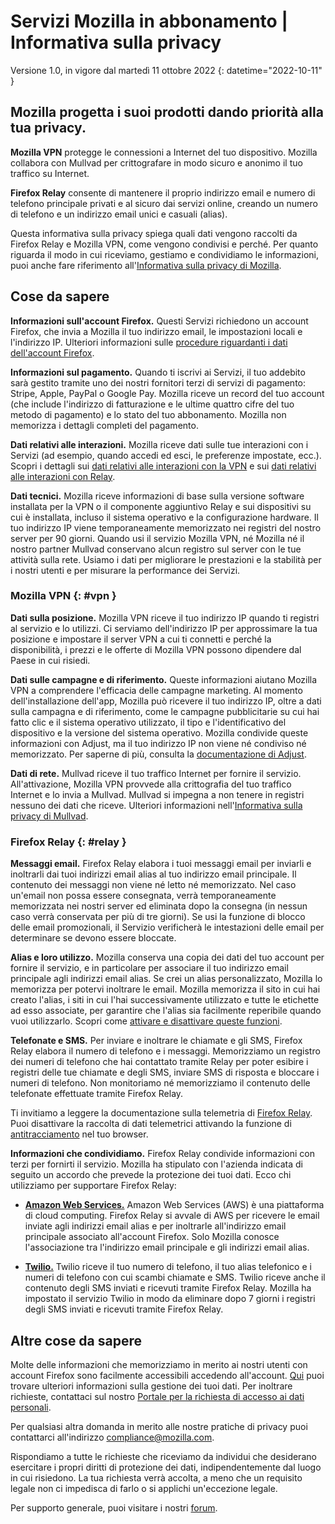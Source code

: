 ﻿# Servizi Mozilla in abbonamento | Informativa sulla privacy

Versione 1.0, in vigore dal martedì 11 ottobre 2022
{: datetime="2022-10-11" }

## Mozilla progetta i suoi prodotti dando priorità alla tua privacy.

__Mozilla VPN__ protegge le connessioni a Internet del tuo dispositivo. Mozilla collabora con Mullvad per crittografare in modo sicuro e anonimo il tuo traffico su Internet.

__Firefox Relay__ consente di mantenere il proprio indirizzo email e numero di telefono principale privati e al sicuro dai servizi online, creando un numero di telefono e un indirizzo email unici e casuali (alias).

Questa informativa sulla privacy spiega quali dati vengono raccolti da Firefox Relay e Mozilla VPN, come vengono condivisi e perché. Per quanto riguarda il modo in cui riceviamo, gestiamo e condividiamo le informazioni, puoi anche fare riferimento all'[Informativa sulla privacy di Mozilla](https://www.mozilla.org/privacy/).

## Cose da sapere

__Informazioni sull'account Firefox.__ Questi Servizi richiedono un account Firefox, che invia a Mozilla il tuo indirizzo email, le impostazioni locali e l'indirizzo IP. Ulteriori informazioni sulle [procedure riguardanti i dati dell'account Firefox](https://www.mozilla.org/privacy/firefox/#firefox-accounts-join-firefox).

__Informazioni sul pagamento.__ Quando ti iscrivi ai Servizi, il tuo addebito sarà gestito tramite uno dei nostri fornitori terzi di servizi di pagamento: Stripe, Apple, PayPal o Google Pay. Mozilla riceve un record del tuo account (che include l'indirizzo di fatturazione e le ultime quattro cifre del tuo metodo di pagamento) e lo stato del tuo abbonamento. Mozilla non memorizza i dettagli completi del pagamento.

__Dati relativi alle interazioni.__ Mozilla riceve dati sulle tue interazioni con i Servizi (ad esempio, quando accedi ed esci, le preferenze impostate, ecc.). Scopri i dettagli sui [dati relativi alle interazioni con la VPN](https://dictionary.telemetry.mozilla.org/apps/mozilla_vpn) e sui [dati relativi alle interazioni con Relay](https://github.com/mozilla/fx-private-relay/blob/main/METRICS.md).

__Dati tecnici.__ Mozilla riceve informazioni di base sulla versione software installata per la VPN o il componente aggiuntivo Relay e sui dispositivi su cui è installata, incluso il sistema operativo e la configurazione hardware. Il tuo indirizzo IP viene temporaneamente memorizzato nei registri del nostro server per 90 giorni. Quando usi il servizio Mozilla VPN, né Mozilla né il nostro partner Mullvad conservano alcun registro sul server con le tue attività sulla rete.
Usiamo i dati per migliorare le prestazioni e la stabilità per i nostri utenti e per misurare la performance dei Servizi.

### Mozilla VPN {: #vpn }

__Dati sulla posizione.__ Mozilla VPN riceve il tuo indirizzo IP quando ti registri al servizio e lo utilizzi. Ci serviamo dell'indirizzo IP per approssimare la tua posizione e impostare il server VPN a cui ti connetti e perché la disponibilità, i prezzi e le offerte di Mozilla VPN possono dipendere dal Paese in cui risiedi.

__Dati sulle campagne e di riferimento.__ Queste informazioni aiutano Mozilla VPN a comprendere l'efficacia delle campagne marketing. Al momento dell'installazione dell'app, Mozilla può ricevere il tuo indirizzo IP, oltre a dati sulla campagna e di riferimento, come le campagne pubblicitarie su cui hai fatto clic e il sistema operativo utilizzato, il tipo e l'identificativo del dispositivo e la versione del sistema operativo. Mozilla condivide queste informazioni con Adjust, ma il tuo indirizzo IP non viene né condiviso né memorizzato. Per saperne di più, consulta la [documentazione di Adjust](https://github.com/mozilla-mobile/mozilla-vpn-client/blob/main/src/shared/adjust/adjust.md).

__Dati di rete.__ Mullvad riceve il tuo traffico Internet per fornire il servizio. All'attivazione, Mozilla VPN provvede alla crittografia del tuo traffico Internet e lo invia a Mullvad. Mullvad si impegna a non tenere in registri nessuno dei dati che riceve. Ulteriori informazioni nell'[Informativa sulla privacy di Mullvad](https://mullvad.net/help/no-logging-data-policy/).

### Firefox Relay {: #relay }

__Messaggi email.__ Firefox Relay elabora i tuoi messaggi email per inviarli e inoltrarli dai tuoi indirizzi email alias al tuo indirizzo email principale. Il contenuto dei messaggi non viene né letto né memorizzato. Nel caso un'email non possa essere consegnata, verrà temporaneamente memorizzata nei nostri server ed eliminata dopo la consegna (in nessun caso verrà conservata per più di tre giorni). Se usi la funzione di blocco delle email promozionali, il Servizio verificherà le intestazioni delle email per determinare se devono essere bloccate.

__Alias e loro utilizzo.__ Mozilla conserva una copia dei dati del tuo account per fornire il servizio, e in particolare per associare il tuo indirizzo email principale agli indirizzi email alias. Se crei un alias personalizzato, Mozilla lo memorizza per potervi inoltrare le email. Mozilla memorizza il sito in cui hai creato l'alias, i siti in cui l'hai successivamente utilizzato e tutte le etichette ad esso associate, per garantire che l'alias sia facilmente reperibile quando vuoi utilizzarlo. Scopri come [attivare e disattivare queste funzioni](https://relay.firefox.com/faq).

__Telefonate e SMS.__ Per inviare e inoltrare le chiamate e gli SMS, Firefox Relay elabora il numero di telefono e i messaggi. Memorizziamo un registro dei numeri di telefono che hai contattato tramite Relay per poter esibire i registri delle tue chiamate e degli SMS, inviare SMS di risposta e bloccare i numeri di telefono. Non monitoriamo né memorizziamo il contenuto delle telefonate effettuate tramite Firefox Relay.

Ti invitiamo a leggere la documentazione sulla telemetria di [Firefox Relay](https://github.com/mozilla/fx-private-relay/blob/main/METRICS.md). Puoi disattivare la raccolta di dati telemetrici attivando la funzione di [antitracciamento](https://support.mozilla.org/kb/how-do-i-turn-do-not-track-feature) nel tuo browser.

__Informazioni che condividiamo.__ Firefox Relay condivide informazioni con terzi per fornirti il servizio. Mozilla ha stipulato con l'azienda indicata di seguito un accordo che prevede la protezione dei tuoi dati. Ecco chi utilizziamo per supportare Firefox Relay:

* __[Amazon Web Services.](https://aws.amazon.com/privacy/)__ Amazon Web Services (AWS) è una piattaforma di cloud computing. Firefox Relay si avvale di AWS per ricevere le email inviate agli indirizzi email alias e per inoltrarle all'indirizzo email principale associato all'account Firefox. Solo Mozilla conosce l'associazione tra l'indirizzo email principale e gli indirizzi email alias.

* __[Twilio.](https://www.twilio.com)__ Twilio riceve il tuo numero di telefono, il tuo alias telefonico e i numeri di telefono con cui scambi chiamate e SMS. Twilio riceve anche il contenuto degli SMS inviati e ricevuti tramite Firefox Relay. Mozilla ha impostato il servizio Twilio in modo da eliminare dopo 7 giorni i registri degli SMS inviati e ricevuti tramite Firefox Relay.

## Altre cose da sapere

Molte delle informazioni che memorizziamo in merito ai nostri utenti con account Firefox sono facilmente accessibili accedendo all'account. [Qui](https://support.mozilla.org/products/privacy-and-security/user-control) puoi trovare ulteriori informazioni sulla gestione dei tuoi dati. Per inoltrare richieste, contattaci sul nostro [Portale per la richiesta di accesso ai dati personali](https://privacyportal.onetrust.com/webform/1350748f-7139-405c-8188-22740b3b5587/4ba08202-2ede-4934-a89e-f0b0870f95f0).

Per qualsiasi altra domanda in merito alle nostre pratiche di privacy puoi contattarci all'indirizzo compliance@mozilla.com.

Rispondiamo a tutte le richieste che riceviamo da individui che desiderano esercitare i propri diritti di protezione dei dati, indipendentemente dal luogo in cui risiedono. La tua richiesta verrà accolta, a meno che un requisito legale non ci impedisca di farlo o si applichi un'eccezione legale.

Per supporto generale, puoi visitare i nostri [forum](https://support.mozilla.org/).
